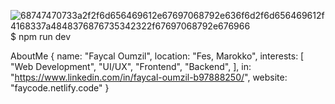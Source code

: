 ![68747470733a2f2f6d656469612e67697068792e636f6d2f6d656469612f4168337a4848376876735342322f67697068792e676966](https://github.com/user-attachments/assets/863cab90-3e2e-42c0-bda4-949ac60baad3)$ npm run dev

AboutMe {
  name: "Faycal Oumzil",
  location: "Fes, Marokko",
  interests: [
    "Web Development",
    "UI/UX",
    "Frontend",
    "Backend",
  ],
  in: "https://www.linkedin.com/in/faycal-oumzil-b97888250/",
  website: "faycode.netlify.code"
}


    
